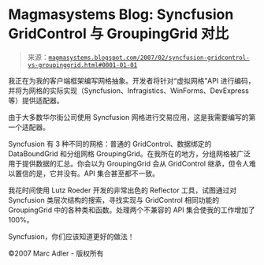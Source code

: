 <!--yml

category: 未分类

date: 2024-05-18 05:12:27

-->

# Magmasystems Blog: Syncfusion GridControl 与 GroupingGrid 对比

> 来源：[`magmasystems.blogspot.com/2007/02/syncfusion-gridcontrol-vs-groupinggrid.html#0001-01-01`](http://magmasystems.blogspot.com/2007/02/syncfusion-gridcontrol-vs-groupinggrid.html#0001-01-01)

我正在为我的客户端框架编写网格抽象。开发者将针对“虚拟网格”API 进行编码，并将为网格的实际实现（Syncfusion、Infragistics、WinForms、DevExpress 等）提供适配器。

由于大多数华尔街公司使用 Syncfusion 网格进行交易应用，这是我需要编写的第一个适配器。

Syncfusion 有 3 种不同的网格：普通的 GridControl、数据绑定的 DataBoundGrid 和分组网格 GroupingGrid。在我所在的地方，分组网格被广泛用于提供数据的汇总。你会以为 GroupingGrid 会从 GridControl 继承，但令人难以置信的是，它并没有。API 集合甚至都不一致。

我花时间使用 Lutz Roeder 开发的非常出色的 Reflector 工具，试图通过对 Syncfusion 类层次结构的搜索，寻找实现与 GridControl 相同功能的 GroupingGrid 中的各种类和函数。处理两个不兼容的 API 集合使我的工作增加了 100%。

Syncfusion，你们应该知道更好的做法！

©2007 Marc Adler - 版权所有
